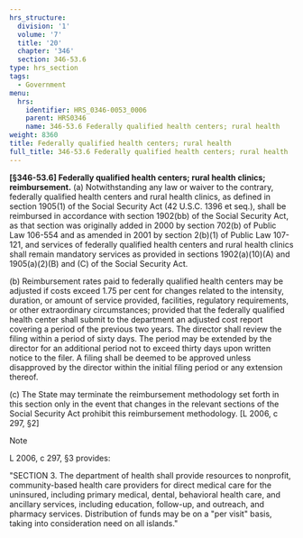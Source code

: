 ```yaml
---
hrs_structure:
  division: '1'
  volume: '7'
  title: '20'
  chapter: '346'
  section: 346-53.6
type: hrs_section
tags:
  - Government
menu:
  hrs:
    identifier: HRS_0346-0053_0006
    parent: HRS0346
    name: 346-53.6 Federally qualified health centers; rural health
weight: 8360
title: Federally qualified health centers; rural health
full_title: 346-53.6 Federally qualified health centers; rural health
---
```

**[§346-53.6] Federally qualified health centers; rural health clinics; reimbursement.** (a) Notwithstanding any law or waiver to the contrary, federally qualified health centers and rural health clinics, as defined in section 1905(1) of the Social Security Act (42 U.S.C. 1396 et seq.), shall be reimbursed in accordance with section 1902(bb) of the Social Security Act, as that section was originally added in 2000 by section 702(b) of Public Law 106-554 and as amended in 2001 by section 2(b)(1) of Public Law 107-121, and services of federally qualified health centers and rural health clinics shall remain mandatory services as provided in sections 1902(a)(10)(A) and 1905(a)(2)(B) and (C) of the Social Security Act.

(b) Reimbursement rates paid to federally qualified health centers may be adjusted if costs exceed 1.75 per cent for changes related to the intensity, duration, or amount of service provided, facilities, regulatory requirements, or other extraordinary circumstances; provided that the federally qualified health center shall submit to the department an adjusted cost report covering a period of the previous two years. The director shall review the filing within a period of sixty days. The period may be extended by the director for an additional period not to exceed thirty days upon written notice to the filer. A filing shall be deemed to be approved unless disapproved by the director within the initial filing period or any extension thereof.

(c) The State may terminate the reimbursement methodology set forth in this section only in the event that changes in the relevant sections of the Social Security Act prohibit this reimbursement methodology. [L 2006, c 297, §2]

Note

L 2006, c 297, §3 provides:

"SECTION 3\. The department of health shall provide resources to nonprofit, community-based health care providers for direct medical care for the uninsured, including primary medical, dental, behavioral health care, and ancillary services, including education, follow-up, and outreach, and pharmacy services. Distribution of funds may be on a "per visit" basis, taking into consideration need on all islands."